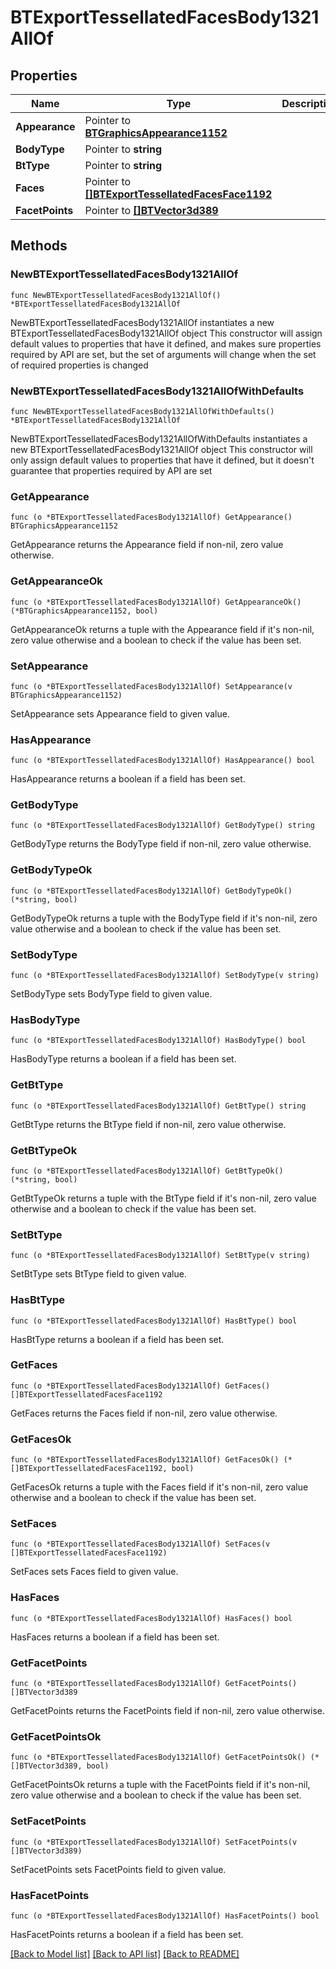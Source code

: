 # BTExportTessellatedFacesBody1321AllOf

## Properties

Name | Type | Description | Notes
------------ | ------------- | ------------- | -------------
**Appearance** | Pointer to [**BTGraphicsAppearance1152**](BTGraphicsAppearance-1152.md) |  | [optional] 
**BodyType** | Pointer to **string** |  | [optional] 
**BtType** | Pointer to **string** |  | [optional] 
**Faces** | Pointer to [**[]BTExportTessellatedFacesFace1192**](BTExportTessellatedFacesFace-1192.md) |  | [optional] 
**FacetPoints** | Pointer to [**[]BTVector3d389**](BTVector3d-389.md) |  | [optional] 

## Methods

### NewBTExportTessellatedFacesBody1321AllOf

`func NewBTExportTessellatedFacesBody1321AllOf() *BTExportTessellatedFacesBody1321AllOf`

NewBTExportTessellatedFacesBody1321AllOf instantiates a new BTExportTessellatedFacesBody1321AllOf object
This constructor will assign default values to properties that have it defined,
and makes sure properties required by API are set, but the set of arguments
will change when the set of required properties is changed

### NewBTExportTessellatedFacesBody1321AllOfWithDefaults

`func NewBTExportTessellatedFacesBody1321AllOfWithDefaults() *BTExportTessellatedFacesBody1321AllOf`

NewBTExportTessellatedFacesBody1321AllOfWithDefaults instantiates a new BTExportTessellatedFacesBody1321AllOf object
This constructor will only assign default values to properties that have it defined,
but it doesn't guarantee that properties required by API are set

### GetAppearance

`func (o *BTExportTessellatedFacesBody1321AllOf) GetAppearance() BTGraphicsAppearance1152`

GetAppearance returns the Appearance field if non-nil, zero value otherwise.

### GetAppearanceOk

`func (o *BTExportTessellatedFacesBody1321AllOf) GetAppearanceOk() (*BTGraphicsAppearance1152, bool)`

GetAppearanceOk returns a tuple with the Appearance field if it's non-nil, zero value otherwise
and a boolean to check if the value has been set.

### SetAppearance

`func (o *BTExportTessellatedFacesBody1321AllOf) SetAppearance(v BTGraphicsAppearance1152)`

SetAppearance sets Appearance field to given value.

### HasAppearance

`func (o *BTExportTessellatedFacesBody1321AllOf) HasAppearance() bool`

HasAppearance returns a boolean if a field has been set.

### GetBodyType

`func (o *BTExportTessellatedFacesBody1321AllOf) GetBodyType() string`

GetBodyType returns the BodyType field if non-nil, zero value otherwise.

### GetBodyTypeOk

`func (o *BTExportTessellatedFacesBody1321AllOf) GetBodyTypeOk() (*string, bool)`

GetBodyTypeOk returns a tuple with the BodyType field if it's non-nil, zero value otherwise
and a boolean to check if the value has been set.

### SetBodyType

`func (o *BTExportTessellatedFacesBody1321AllOf) SetBodyType(v string)`

SetBodyType sets BodyType field to given value.

### HasBodyType

`func (o *BTExportTessellatedFacesBody1321AllOf) HasBodyType() bool`

HasBodyType returns a boolean if a field has been set.

### GetBtType

`func (o *BTExportTessellatedFacesBody1321AllOf) GetBtType() string`

GetBtType returns the BtType field if non-nil, zero value otherwise.

### GetBtTypeOk

`func (o *BTExportTessellatedFacesBody1321AllOf) GetBtTypeOk() (*string, bool)`

GetBtTypeOk returns a tuple with the BtType field if it's non-nil, zero value otherwise
and a boolean to check if the value has been set.

### SetBtType

`func (o *BTExportTessellatedFacesBody1321AllOf) SetBtType(v string)`

SetBtType sets BtType field to given value.

### HasBtType

`func (o *BTExportTessellatedFacesBody1321AllOf) HasBtType() bool`

HasBtType returns a boolean if a field has been set.

### GetFaces

`func (o *BTExportTessellatedFacesBody1321AllOf) GetFaces() []BTExportTessellatedFacesFace1192`

GetFaces returns the Faces field if non-nil, zero value otherwise.

### GetFacesOk

`func (o *BTExportTessellatedFacesBody1321AllOf) GetFacesOk() (*[]BTExportTessellatedFacesFace1192, bool)`

GetFacesOk returns a tuple with the Faces field if it's non-nil, zero value otherwise
and a boolean to check if the value has been set.

### SetFaces

`func (o *BTExportTessellatedFacesBody1321AllOf) SetFaces(v []BTExportTessellatedFacesFace1192)`

SetFaces sets Faces field to given value.

### HasFaces

`func (o *BTExportTessellatedFacesBody1321AllOf) HasFaces() bool`

HasFaces returns a boolean if a field has been set.

### GetFacetPoints

`func (o *BTExportTessellatedFacesBody1321AllOf) GetFacetPoints() []BTVector3d389`

GetFacetPoints returns the FacetPoints field if non-nil, zero value otherwise.

### GetFacetPointsOk

`func (o *BTExportTessellatedFacesBody1321AllOf) GetFacetPointsOk() (*[]BTVector3d389, bool)`

GetFacetPointsOk returns a tuple with the FacetPoints field if it's non-nil, zero value otherwise
and a boolean to check if the value has been set.

### SetFacetPoints

`func (o *BTExportTessellatedFacesBody1321AllOf) SetFacetPoints(v []BTVector3d389)`

SetFacetPoints sets FacetPoints field to given value.

### HasFacetPoints

`func (o *BTExportTessellatedFacesBody1321AllOf) HasFacetPoints() bool`

HasFacetPoints returns a boolean if a field has been set.


[[Back to Model list]](../README.md#documentation-for-models) [[Back to API list]](../README.md#documentation-for-api-endpoints) [[Back to README]](../README.md)


